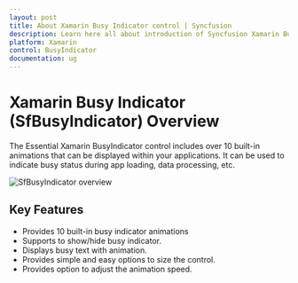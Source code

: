 ```yaml
---
layout: post
title: About Xamarin Busy Indicator control | Syncfusion
description: Learn here all about introduction of Syncfusion Xamarin Busy Indicator (SfBusyIndicator) control, its elements and more.
platform: Xamarin
control: BusyIndicator
documentation: ug
---
```


# Xamarin Busy Indicator (SfBusyIndicator) Overview

The Essential Xamarin BusyIndicator control includes over 10 built-in animations that can be displayed within your applications. It can be used to indicate busy status during app loading, data processing, etc. 

![SfBusyIndicator overview](images/Overview.png)

## Key Features

* Provides 10 built-in busy indicator animations
* Supports to show/hide busy indicator.
* Displays busy text with animation.
* Provides simple and easy options to size the control.
* Provides option to adjust the animation speed.